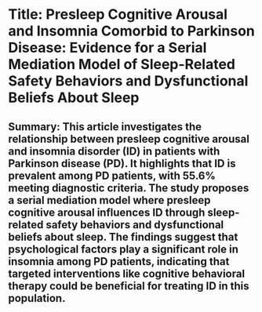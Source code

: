# Title: Presleep Cognitive Arousal and Insomnia Comorbid to Parkinson Disease: Evidence for a Serial Mediation Model of Sleep-Related Safety Behaviors and Dysfunctional Beliefs About Sleep

## Summary: This article investigates the relationship between presleep cognitive arousal and insomnia disorder (ID) in patients with Parkinson disease (PD). It highlights that ID is prevalent among PD patients, with 55.6% meeting diagnostic criteria. The study proposes a serial mediation model where presleep cognitive arousal influences ID through sleep-related safety behaviors and dysfunctional beliefs about sleep. The findings suggest that psychological factors play a significant role in insomnia among PD patients, indicating that targeted interventions like cognitive behavioral therapy could be beneficial for treating ID in this population.